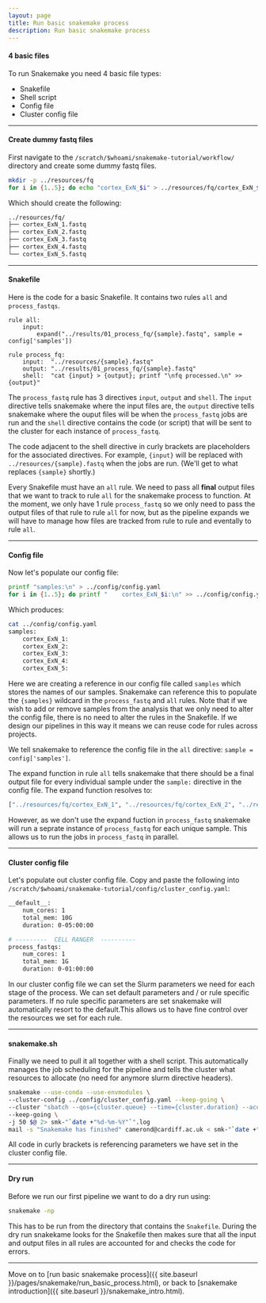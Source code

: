 ```yaml
---
layout: page
title: Run basic snakemake process
description: Run basic snakemake process
---
```


#### 4 basic files

To run Snakemake you need 4 basic file types:

- Snakefile
- Shell script
- Config file
- Cluster config file

***

#### Create dummy fastq files

First navigate to the `/scratch/$whoami/snakemake-tutorial/workflow/` directory and create
some dummy fastq files.

```bash
mkdir -p ../resources/fq
for i in {1..5}; do echo "cortex_ExN_$i" > ../resources/fq/cortex_ExN_$i.fastq ; done
```

Which should create the following:

```bash
../resources/fq/
├── cortex_ExN_1.fastq
├── cortex_ExN_2.fastq
├── cortex_ExN_3.fastq
├── cortex_ExN_4.fastq
└── cortex_ExN_5.fastq
```

***

#### Snakefile

Here is the code for a basic Snakefile. It contains two rules `all` and `process_fastqs`.

```snakemake
rule all:
    input:
        expand("../results/01_process_fq/{sample}.fastq", sample = config['samples'])

rule process_fq:
    input:  "../resources/{sample}.fastq"
    output: "../results/01_process_fq/{sample}.fastq"
    shell:  "cat {input} > {output}; printf "\nfq processed.\n" >> {output}"
```

The `process_fastq` rule has 3 directives `input`, `output` and `shell`. The `input` directive
tells snakemake where the input files are, the `output` directive tells snakemake where
the ouput files will be when the `process_fastq` jobs are run and the `shell` directive contains 
the code (or script) that will be sent to the cluster for each instance of `process_fastq`.

The code adjacent to the shell directive in curly brackets are placeholders for the associated directives. 
For example, `{input}` will be replaced with `../resources/{sample}.fastq` when the jobs are run. 
(We'll get to what replaces `{sample}` shortly.)

Every Snakefile must have an `all` rule. We need to pass all **final** output files that we want to track to 
rule `all` for the snakemake process to function. At the moment, we only have 1 rule `process_fastq` so we
only need to pass the output files of that rule to rule `all` for now, but as the pipeline expands we will
have to manage how files are tracked from rule to rule and eventally to rule `all`.

***


#### Config file

Now let's populate our config file:

```bash
printf "samples:\n" > ../config/config.yaml
for i in {1..5}; do printf "    cortex_ExN_$i:\n" >> ../config/config.yaml  ; done
```

Which produces:

```bash
cat ../config/config.yaml 
samples:
    cortex_ExN_1:
    cortex_ExN_2:
    cortex_ExN_3:
    cortex_ExN_4:
    cortex_ExN_5:
```


Here we are creating a reference in our config file called `samples` which stores the names of our samples.
Snakemake can reference this to populate the `{samples}` wildcard in the `process_fastq` and `all` rules. 
Note that if we wish to add or remove samples from the analysis that we only need to alter the config file, 
there is no need to alter the rules in the Snakefile. If we design our pipelines in this way it means we can
reuse code for rules across projects. 

We tell snakemake to reference the config file in the `all` directive: `sample = config['samples']`. 

The expand function in rule `all` tells snakemake that there should be a final output file for every individual
sample under the `sample:` directive in the config file. The expand function resolves to:

```python
["../resources/fq/cortex_ExN_1", "../resources/fq/cortex_ExN_2", "../resources/fq/cortex_ExN_3", "../resources/fq/cortex_ExN_4", "../resources/fq/cortex_ExN_5"]
```

However, as we don't use the expand fuction in `process_fastq` snakemake will run a seprate instance of 
`process_fastq` for each unique sample. This allows us to run the jobs in `process_fastq` in parallel.

***

#### Cluster config file

Let's populate out cluster config file. Copy and paste the following into 
`/scratch/$whoami/snakemake-tutorial/config/cluster_config.yaml`:

```bash
__default__:
    num_cores: 1
    total_mem: 10G
    duration: 0-05:00:00

# ---------  CELL RANGER  ----------
process_fastqs:
    num_cores: 1
    total_mem: 1G
    duration: 0-01:00:00
```

In our cluster config file we can set the Slurm parameters we need for each stage of the process. We can set 
default parameters and / or rule specific parameters. If no rule specific parameters are set snakemake will 
automatically resort to the default.This allows us to have fine control over the resources we set for each
rule. 

***

#### snakemake.sh 

Finally we need to pull it all together with a shell script. This automatically manages the job scheduling 
for the pipeline and tells the cluster what resources to allocate (no need for anymore slurm directive headers).

```bash
snakemake --use-conda --use-envmodules \
--cluster-config ../config/cluster_config.yaml --keep-going \
--cluster "sbatch --qos={cluster.queue} --time={cluster.duration} --account={cluster.account} --job-name={cluster.jobname} --export=ALL --no-requeue --signal=2 --mem={cluster.total_mem} --output=smk.{rule}.%J.out --error=smk.{rule}.%J.err --ntasks={cluster.num_cores}" \
--keep-going \
-j 50 $@ 2> smk-"`date +"%d-%m-%Y"`".log 
mail -s "Snakemake has finished" camerond@cardiff.ac.uk < smk-"`date +"%d-%m-%Y"`".log
```

All code in curly brackets is referencing parameters we have set in the cluster config file. 

***

#### Dry run

Before we run our first pipeline we want to do a dry run using:

```bash
snakemake -np
``` 

This has to be run from the directory that contains the `Snakefile`. During the dry run snakekame looks
for the Snakefile then makes sure that all the input and output files in all rules are accounted for and 
checks the code for errors. 


***

Move on to [run basic snakemake process]({{ site.baseurl }}/pages/snakemake/run_basic_process.html), or back 
to [snakemake introduction]({{ site.baseurl }}/snakemake_intro.html).
